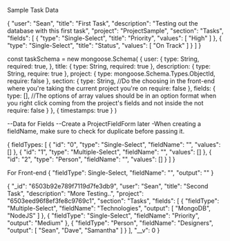 Sample Task Data

{
  "user": "Sean",
  "title": "First Task",
  "description": "Testing out the database with this first task",
  "project": "ProjectSample",
  "section": "Tasks",
  "fields": [
      {
        "type": "Single-Select",
        "title": "Priority",
        "values": [
            "High"
          ]
      },
      {
        "type": "Single-Select",
        "title": "Status",
        "values": [
            "On Track"
          ]
      }
    ]
}






const taskSchema = new mongoose.Schema(
    {
        user: {
            type: String,
            required: true,
        },
        title: {
            type: String,
            required: true
        },
        description: {
            type: String,
            require: true
        },
        project: {
            type: mongoose.Schema.Types.ObjectId,
            require: false
        },
        section: {
            type: String, //Do the choosing in the front-end where you're taking the current project you're on
            require: false
        },
        fields: {
            type: [], //The options of array values should be in an option format when you right click coming from the project's fields and not inside the not
            require: false
        }
    },
    {
        timestamps: true
    }
)



--Data for Fields
--Create a ProjectFieldForm later
-When creating a fieldName, make sure to check for duplicate before passing it.

{
  fieldTypes: [
    {
      "id": "0",
      "type": "Single-Select",
      "fieldName": "",
      "values": []
    },
    {
      "id": "1",
      "type": "Multiple-Select",
      "fieldName": "",
      "values": []
    },
    {
      "id": "2",
      "type": "Person",
      "fieldName": "",
      "values": []
    }
  ]
}

For Front-end
{
  "fieldType": Single-Select,
  "fieldName": "",
  "output": ""
}




{
    "_id": "6503b92e789f7119d7fe3db9",
    "user": "Sean",
    "title": "Second Task",
    "description": "More Testing..",
    "project": "6503eed96f8ef3fe8c9769c1",
    "section": "Tasks",
    "fields": [
      {
        "fieldType": "Multiple-Select",
        "fieldName": "Technologies",
        "output": [
          "MongoDB",
          "NodeJS"
        ]
      },
      {
        "fieldType": "Single-Select",
        "fieldName": "Priority",
        "output": "Medium"
      },
      {
        "fieldType": "Person",
        "fieldName": "Designers",
        "output": [
          "Sean",
          "Dave",
          "Samantha"
        ]
      }
    ],
    "__v": 0
  }